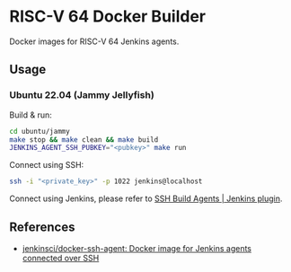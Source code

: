 # RISC-V 64 Docker Builder

Docker images for RISC-V 64 Jenkins agents.

## Usage

### Ubuntu 22.04 (Jammy Jellyfish)

Build & run:

```bash
cd ubuntu/jammy
make stop && make clean && make build
JENKINS_AGENT_SSH_PUBKEY="<pubkey>" make run
```

Connect using SSH:

```bash
ssh -i "<private_key>" -p 1022 jenkins@localhost
```

Connect using Jenkins, please refer to [SSH Build Agents | Jenkins plugin](https://plugins.jenkins.io/ssh-slaves/).

## References

- [jenkinsci/docker-ssh-agent: Docker image for Jenkins agents connected over SSH](https://github.com/jenkinsci/docker-ssh-agent)

